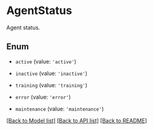 # AgentStatus

Agent status.

## Enum

* `active` (value: `'active'`)

* `inactive` (value: `'inactive'`)

* `training` (value: `'training'`)

* `error` (value: `'error'`)

* `maintenance` (value: `'maintenance'`)

[[Back to Model list]](../README.md#documentation-for-models) [[Back to API list]](../README.md#documentation-for-api-endpoints) [[Back to README]](../README.md)

